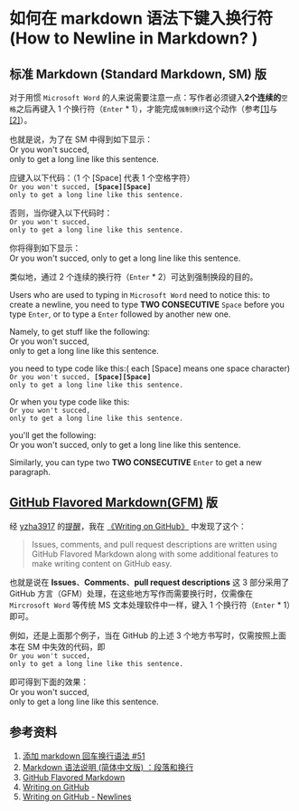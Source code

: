 # 如何在 markdown 语法下键入换行符(How to Newline in Markdown? )

## 标准 Markdown (Standard Markdown, SM) 版 ##

对于用惯 `Microsoft Word` 的人来说需要注意一点：写作者必须键入**2个连续的**`空格`之后再键入 1 个换行符（`Enter` * 1），才能完成`强制换行`这个动作（参考[[1]](https://github.com/typecho/typecho/issues/51)与[[2]](http://wowubuntu.com/markdown/#p)）。

也就是说，为了在 SM 中得到如下显示：  
Or you won't succed,   
only to get a long line like this sentence.

应键入以下代码：（1 个 [Space] 代表 1 个空格字符）  
`Or you won't succed, `**`[Space][Space]`**  
`only to get a long line like this sentence.`

否则，当你键入以下代码时：  
`Or you won't succed, `  
`only to get a long line like this sentence.`

你将得到如下显示：  
Or you won't succed, only to get a long line like this sentence.

类似地，通过 2 个连续的换行符（`Enter` * 2）可达到强制换段的目的。

Users who are used to typing in `Microsoft Word` need to notice this: to create a newline, you need to type **TWO CONSECUTIVE** `Space` before you type `Enter`, or to type a `Enter` followed by another new one.  

Namely, to get stuff like the following:  
Or you won't succed,   
only to get a long line like this sentence.

you need to type code like this:( each [Space] means one space character)  
`Or you won't succed, `**`[Space][Space]`**  
`only to get a long line like this sentence.`

Or when you type code like this:  
`Or you won't succed, `  
`only to get a long line like this sentence.`

you'll get the following:  
Or you won't succed, only to get a long line like this sentence.

Similarly, you can type two **TWO CONSECUTIVE** `Enter` to get a new paragraph.

## [GitHub Flavored Markdown(GFM)](https://help.github.com/articles/github-flavored-markdown/) 版 ##

经 [yzha3917](https://github.com/yzha3917) 的[提醒](https://github.com/OpenMindClub/OMOOC.py/issues/10#issuecomment-81923507)，我在 [《Writing on GitHub》](https://help.github.com/articles/writing-on-github/) 中发现了这个：

> Issues, comments, and pull request descriptions are written using GitHub Flavored Markdown along with some additional features to make writing content on GitHub easy.

也就是说在 **Issues**、**Comments**、**pull request descriptions** 这 3 部分采用了 GitHub 方言（GFM）处理，在这些地方写作而需要换行时，仅需像在 `Mircrosoft Word` 等传统 MS 文本处理软件中一样，键入 1 个换行符（`Enter` * 1）即可。

例如，还是上面那个例子，当在 GitHub 的上述 3 个地方书写时，仅需按照上面本在 SM 中失效的代码，即  
`Or you won't succed, `  
`only to get a long line like this sentence. `

即可得到下面的效果：  
Or you won't succed,   
only to get a long line like this sentence. 

## 参考资料  
1. [添加 markdown 回车换行语法 #51](https://github.com/typecho/typecho/issues/51)
2. [Markdown 语法说明 (简体中文版) ：段落和换行](http://wowubuntu.com/markdown/#p)
3. [GitHub Flavored Markdown](https://help.github.com/articles/github-flavored-markdown/)
4. [Writing on GitHub](https://help.github.com/articles/writing-on-github/)
5. [Writing on GitHub - Newlines](https://help.github.com/articles/writing-on-github/#newlines)
